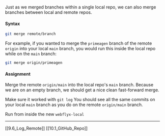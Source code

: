 Just as we merged branches within a single local repo, we can also merge branches between local and remote repos.

#### Syntax

``` bash
git merge remote/branch
```

For example, if you wanted to merge the ```primeagen``` branch of the remote ```origin``` into your local ```main``` branch, you would run this inside the local repo while on the ```main``` branch:

``` bash
git merge origin/primeagen
```

#### Assignment
Merge the remote ```origin/main``` into the local repo's ```main``` branch.
Because we are on an empty branch, we should get a nice clean fast-forward merge.

Make sure it worked with ```git log``` 
You should see all the same commits on your local ```main``` branch as you do on the remote ```origin/main``` branch.

Run from inside the new ```webflyx-local```

---
[[9.6_Log_Remote]]
[[10.1_GitHub_Repo]]
